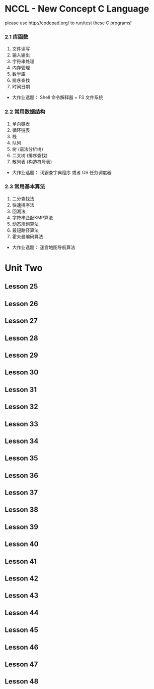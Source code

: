 NCCL - New Concept C Language
=============================

please use <http://codepad.org/> to run/test these C programs!

### 2.1 库函数
1. 文件读写
2. 输入输出
3. 字符串处理
4. 内存管理
5. 数学库
6. 排序查找
7. 时间日期

* 大作业选题：  Shell 命令解释器 + FS 文件系统


### 2.2 常用数据结构
1. 单向链表
2. 循环链表
3. 栈
4. 队列
5. 树 (语法分析树)
6. 二叉树 (排序查找)
7. 散列表 (构造符号表)

* 大作业选题： 词霸查字典程序 或者 OS 任务调度器


### 2.3 常用基本算法
1. 二分查找法
2. 快速排序法
3. 回溯法
4. 字符串匹配KMP算法
5. 动态规划算法
6. 最短路径算法
7. 霍夫曼编码算法


* 大作业选题： 迷宫地图导航算法

# Unit Two
## Lesson 25 
## Lesson 26 
## Lesson 27 
## Lesson 28 
## Lesson 29 
## Lesson 30 
## Lesson 31 
## Lesson 32 
## Lesson 33 
## Lesson 34 
## Lesson 35 
## Lesson 36 
## Lesson 37 
## Lesson 38 
## Lesson 39 
## Lesson 40 
## Lesson 41 
## Lesson 42 
## Lesson 43 
## Lesson 44 
## Lesson 45 
## Lesson 46 
## Lesson 47 
## Lesson 48 
